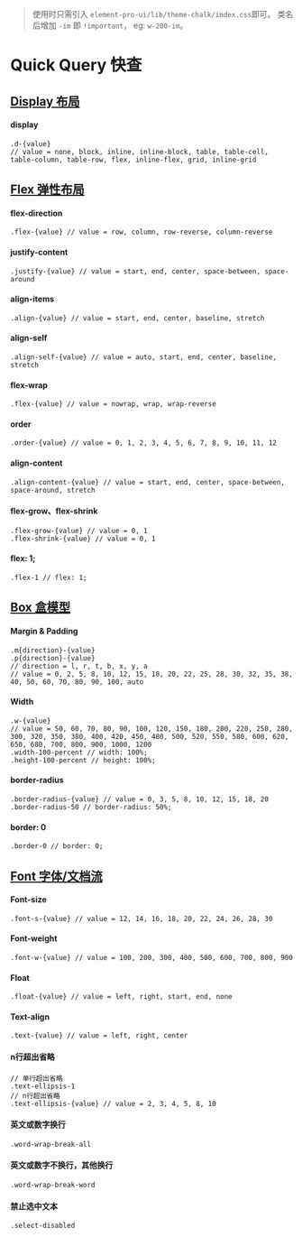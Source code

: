 > 使用时只需引入 `element-pro-ui/lib/theme-chalk/index.css`即可。
> 类名后增加 `-im` 即 `!important`， eg: `w-200-im`。

# Quick Query 快查

<!-- ## [Color 颜色](/common-style/color.html)

```
/* 文字/背景 颜色
color = red, pink,  pink,  pink,  pink,  pink,  pink,  pink,  pink,  pink,
        red, pink,  pink,  pink,  pink,  pink,  pink,  pink,  pink,  pink,
*/
.text-{color} // 主色
.text-{color}-light-{n} // 亮色 n = 1,2,3,4,5
.text-{color}-darken-{n} // 暗色 n = 1,2,3,4
.text-{color}-accent-{n} // 强调色 n = 1,2,3,4
.bg-{color}
.bg-{color}-light-{n}
.bg-{color}-darken-{n}
.bg-{color}-accent-{n}
``` -->

## [Display 布局](/common-style/display.html)     

#### display

```
.d-{value}
// value = none, block, inline, inline-block, table, table-cell, table-column, table-row, flex, inline-flex, grid, inline-grid
```
## [Flex 弹性布局](/common-style/display.html#flex-主轴-方向)
#### flex-direction
```
.flex-{value} // value = row, column, row-reverse, column-reverse
```
#### justify-content
```
.justify-{value} // value = start, end, center, space-between, space-around
```
#### align-items
```
.align-{value} // value = start, end, center, baseline, stretch
```
#### align-self
```
.align-self-{value} // value = auto, start, end, center, baseline, stretch
```
#### flex-wrap
```
.flex-{value} // value = nowrap, wrap, wrap-reverse
```
#### order
```
.order-{value} // value = 0, 1, 2, 3, 4, 5, 6, 7, 8, 9, 10, 11, 12
```
#### align-content
```
.align-content-{value} // value = start, end, center, space-between, space-around, stretch
```
#### flex-grow、flex-shrink
```
.flex-grow-{value} // value = 0, 1
.flex-shrink-{value} // value = 0, 1
```
#### flex: 1;
```
.flex-1 // flex: 1;
```

## [Box 盒模型](/common-style/box.html#box-盒模型)

#### Margin & Padding
```
.m{direction}-{value}
.p{direction}-{value}
// direction = l, r, t, b, x, y, a
// value = 0, 2, 5, 8, 10, 12, 15, 18, 20, 22, 25, 28, 30, 32, 35, 38, 40, 50, 60, 70, 80, 90, 100, auto
```
#### Width
```
.w-{value}
// value = 50, 60, 70, 80, 90, 100, 120, 150, 180, 200, 220, 250, 280, 300, 320, 350, 380, 400, 420, 450, 480, 500, 520, 550, 580, 600, 620, 650, 680, 700, 800, 900, 1000, 1200
.width-100-percent // width: 100%;
.height-100-percent // height: 100%;
```
#### border-radius
```
.border-radius-{value} // value = 0, 3, 5, 8, 10, 12, 15, 18, 20
.border-radius-50 // border-radius: 50%;
```
#### border: 0
```
.border-0 // border: 0;
```
## [Font 字体/文档流](/common-style/font.html#font-字体-文档流)

#### Font-size
```
.font-s-{value} // value = 12, 14, 16, 18, 20, 22, 24, 26, 28, 30
```
#### Font-weight
```
.font-w-{value} // value = 100, 200, 300, 400, 500, 600, 700, 800, 900
```
#### Float
```
.float-{value} // value = left, right, start, end, none
```
#### Text-align
```
.text-{value} // value = left, right, center
```
#### n行超出省略
```
// 单行超出省略
.text-ellipsis-1
// n行超出省略
.text-ellipsis-{value} // value = 2, 3, 4, 5, 8, 10
```
#### 英文或数字换行
```
.word-wrap-break-all
```
#### 英文或数字不换行，其他换行
```
.word-wrap-break-word
```
#### 禁止选中文本
```
.select-disabled
```